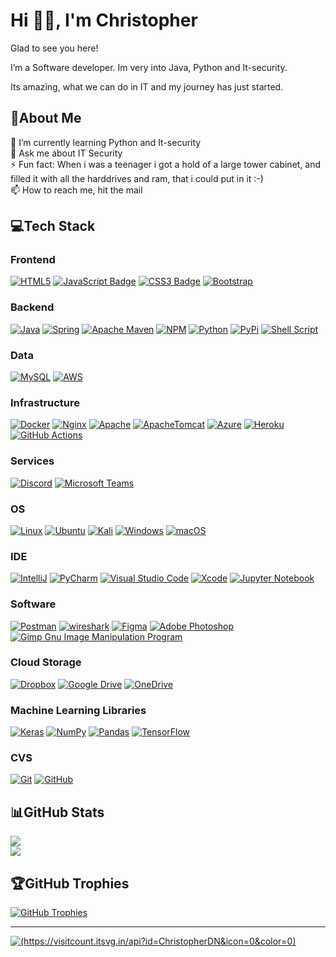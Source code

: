 # Hi 👋🏻, I'm Christopher

Glad to see you here!

I’m a Software developer. Im very into Java, Python and It-security.

Its amazing, what we can do in IT and my journey has just started. 

## 💫About Me

🌱 I’m currently learning Python and It-security  
💬 Ask me about IT Security    
⚡ Fun fact: When i was a teenager i got a hold of a large tower cabinet, and filled it with all the harddrives and ram, that i could put in it :-)   
📫 How to reach me, hit the mail

## 💻Tech Stack

### Frontend

[![HTML5](https://img.shields.io/badge/html5-%23E34F26.svg?style=flat&logo=html5&logoColor=white)](#)
[![JavaScript Badge](https://img.shields.io/badge/JavaScript-F7DF1E?logo=javascript&logoColor=000&style=flat)](#)
[![CSS3 Badge](https://img.shields.io/badge/CSS3-1572B6?logo=css3&logoColor=fff&style=flat)](#)
[![Bootstrap](  https://img.shields.io/badge/bootstrap-%23563D7C.svg?style=flat&logo=bootstrap&logoColor=white)](#)


### Backend

[![Java](https://img.shields.io/badge/java-%23ED8B00.svg?style=flat&logo=java&logoColor=white)](#)
[![Spring](https://img.shields.io/badge/spring-%236DB33F.svg?style=flat&logo=spring&logoColor=white)](#)
[![Apache Maven](https://img.shields.io/badge/Apache%20Maven-C71A36?style=flat&logo=Apache%20Maven&logoColor=white)](#)
[![NPM](https://img.shields.io/badge/NPM-%23000000.svg?style=flat&logo=npm&logoColor=white)](#)
[![Python](https://img.shields.io/badge/Python-3776AB.svg?style=flat&logo=Python&logoColor=white)](#)
[![PyPi](https://img.shields.io/badge/PyPI-3775A9.svg?style=flat&logo=PyPI&logoColor=white)](#)
[![Shell Script](https://img.shields.io/badge/shell_script-%23121011.svg?style=flat&logo=gnu-bash&logoColor=white)](#)


### Data

[![MySQL](https://img.shields.io/badge/mysql-%2300f.svg?style=flat&logo=mysql&logoColor=white)](#)
[![AWS](https://img.shields.io/badge/AWS-%23FF9900.svg?style=flat&logo=amazon-aws&logoColor=white)](#)


### Infrastructure

[![Docker](https://img.shields.io/badge/docker-%230db7ed.svg?style=flat&logo=docker&logoColor=white)](#)
[![Nginx](https://img.shields.io/badge/nginx-%23009639.svg?style=flat&logo=nginx&logoColor=white)](#)
[![Apache](https://img.shields.io/badge/apache-%23D42029.svg?style=flat&logo=apache&logoColor=white)](#)
[![ApacheTomcat](https://img.shields.io/badge/Apache%20Tomcat-F8DC75.svg?style=flat&logo=Apache-Tomcat&logoColor=black)](#)
[![Azure](https://img.shields.io/badge/azure-%230072C6.svg?style=flat&logo=azure-devops&logoColor=white)](#)
[![Heroku](https://img.shields.io/badge/heroku-%23430098.svg?style=flat&logo=heroku&logoColor=white)](#)
[![GitHub Actions](https://img.shields.io/badge/github%20actions-%232671E5.svg?style=flat&logo=githubactions&logoColor=white)](#)


### Services

[![Discord](https://img.shields.io/badge/Discord-5865F2.svg?style=flat&logo=Discord&logoColor=white)](#)
[![Microsoft Teams](https://img.shields.io/badge/Microsoft%20Teams-6264A7?logo=microsoftteams&style=flat&logoColor=fff)](#)


### OS

[![Linux](https://img.shields.io/badge/Linux-FCC624?style=flat&logo=linux&logoColor=black)](#)
[![Ubuntu](https://img.shields.io/badge/Ubuntu-E95420?style=flat&logo=ubuntu&logoColor=white)](#)
[![Kali](https://img.shields.io/badge/Kali%20Linux-557C94.svg?style=flat&logo=Kali-Linux&logoColor=white)](#)
[![Windows](https://img.shields.io/badge/Windows-0078D6?style=flat&logo=windows&logoColor=white)](#)
[![macOS](https://img.shields.io/badge/macOS-000?logo=macos&logoColor=fff&style=flat)](#)


### IDE

[![IntelliJ](https://img.shields.io/badge/IntelliJ_IDEA-000000.svg?style=flat&logo=intellij-idea&logoColor=white)](#)
[![PyCharm](https://img.shields.io/badge/PyCharm-000000.svg?&style=flat&logo=PyCharm&logoColor=white)](#)
[![Visual Studio Code](https://img.shields.io/badge/Visual%20Studio%20Code-007ACC.svg?style=flat&logo=Visual-Studio-Code&logoColor=white)](#)
[![Xcode](https://img.shields.io/badge/Xcode-007ACC?style=flat&logo=Xcode&logoColor=white)](*)
[![Jupyter Notebook](https://img.shields.io/badge/jupyter-%23FA0F00.svg?style=flat&logo=jupyter&logoColor=white)](*)


### Software

[![Postman](https://img.shields.io/badge/Postman-FF6C37?style=flat&logo=postman&logoColor=white)](#)
[![wireshark](https://img.shields.io/badge/wireshark-%231679A7.svg?&style=flat&logo=wireshark&logoColor=white)](#)
[![Figma](https://img.shields.io/badge/figma-%23F24E1E.svg?style=flat&logo=figma&logoColor=white)](#)
[![Adobe Photoshop](https://img.shields.io/badge/adobephotoshop-%2331A8FF.svg?style=flat&logo=adobephotoshop&logoColor=white)](#)
[![Gimp Gnu Image Manipulation Program](https://img.shields.io/badge/Gimp-657D8B?style=flat&logo=gimp&logoColor=FFFFFF)](*)


### Cloud Storage

[![Dropbox](https://img.shields.io/badge/Dropbox-%233B4D98.svg?style=flate&logo=Dropbox&logoColor=white)](*)
[![Google Drive](https://img.shields.io/badge/Google%20Drive-4285F4?style=flat&logo=googledrive&logoColor=white)](*)
[![OneDrive](https://img.shields.io/badge/OneDrive-white?style=flat&logo=Microsoft%20OneDrive&logoColor=0078D4)](*)

### Machine Learning Libraries 

[![Keras](https://img.shields.io/badge/Keras-%23D00000.svg?style=flat&logo=Keras&logoColor=white)](*)
[![NumPy](https://img.shields.io/badge/numpy-%23013243.svg?style=flat&logo=numpy&logoColor=white)](*)
[![Pandas](https://img.shields.io/badge/pandas-%23150458.svg?style=flat&logo=pandas&logoColor=white)](*)
[![TensorFlow](https://img.shields.io/badge/TensorFlow-%23FF6F00.svg?style=flat&logo=TensorFlow&logoColor=white)](*)


### CVS

[![Git](https://img.shields.io/badge/git-%23F05033.svg?style=flat&logo=git&logoColor=white)](#)
[![GitHub](https://img.shields.io/badge/github-%23121011.svg?style=flat&logo=github&logoColor=white)](*)


## 📊GitHub Stats

[![](https://github-readme-stats.vercel.app/api?username=ChristopherDN&theme=dark&hide_border=true&include_all_commits=true&count_private=true&show_icons=true)](#)  
[![](https://github-readme-streak-stats.herokuapp.com/?user=ChristopherDN&theme=dark&hide_border=true)](#)

## 🏆GitHub Trophies

[![GitHub Trophies](https://github-profile-trophy.vercel.app/?username=jeppe-t&theme=onedark&no-bg=true&no-frame=true&column=-1)](#)

---
[![(https://visitcount.itsvg.in/api?id=ChristopherDN&icon=0&color=0)](https://visitcount.itsvg.in/analytics/ChristopherDN)](*)
